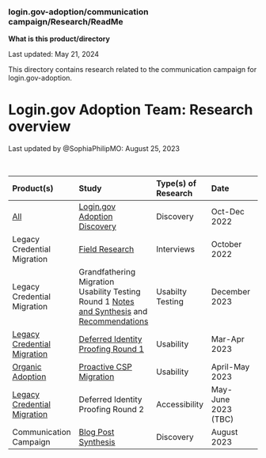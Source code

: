 ### login.gov-adoption/communication campaign/Research/ReadMe

**What is this product/directory**

Last updated: May 21, 2024

This directory contains research related to the communication campaign for login.gov-adoption.

# Login.gov Adoption Team: Research overview
Last updated by @SophiaPhilipMO: August 25, 2023

<br>

|Product(s)|Study|Type(s) of Research|Date|Issue|
|:--|:--|:--|:--|:--|
|[All](https://github.com/department-of-veterans-affairs/va.gov-team/tree/master/products/login.gov-adoption/products)|[Login.gov Adoption Discovery](https://github.com/department-of-veterans-affairs/va.gov-team/tree/master/products/login.gov-adoption/discovery/research/2022-10-Login.gov-Adoption-Discovery-Research)|Discovery|Oct-Dec 2022|[#185](https://github.com/department-of-veterans-affairs/va.gov-research-repository/issues/185)|
| Legacy Credential Migration | [Field Research](https://app.mural.co/t/departmentofveteransaffairs9999/m/departmentofveteransaffairs9999/1716210915728/47aca0ff80e964561f803cb17ebfb249252dff42?sender=u1b0df595924572baa8a94764) | Interviews | October 2022 | NA |
| Legacy Credential Migration | Grandfathering Migration Usability Testing Round 1 [Notes and Synthesis](https://app.mural.co/t/departmentofveteransaffairs9999/m/departmentofveteransaffairs9999/1716212604855/c836fd34d3b9751fd4c474d095b5b12e2cc353d4?sender=u1b0df595924572baa8a94764) and [Recommendations](https://app.mural.co/t/departmentofveteransaffairs9999/m/departmentofveteransaffairs9999/1716211629057/beb32d37f8f2c18ea708913ab75b6a53ea931136?sender=u1b0df595924572baa8a94764) | Usabilty Testing | December 2023 | NA | 
|[Legacy Credential Migration](https://github.com/department-of-veterans-affairs/va.gov-team/tree/master/products/login.gov-adoption/products/legacy%20CSP%20migrations)|[Deferred Identity Proofing Round 1](https://github.com/department-of-veterans-affairs/va.gov-team/tree/master/products/login.gov-adoption/research/2023-03-Deferred-Identity-Proofing-Round-1-Usability)|Usability|Mar-Apr 2023|[#235](https://github.com/department-of-veterans-affairs/va.gov-research-repository/issues/235)|
|[Organic Adoption](https://github.com/department-of-veterans-affairs/va.gov-team/tree/master/products/login.gov-adoption/products/login.gov)|[Proactive CSP Migration](https://github.com/department-of-veterans-affairs/va.gov-team/tree/master/products/login.gov-adoption/research/2023-04-Proactive-CSP-Migration-Usability)|Usability|April-May 2023|[#280](https://github.com/department-of-veterans-affairs/va.gov-research-repository/issues/280)|
|[Legacy Credential Migration](https://github.com/department-of-veterans-affairs/va.gov-team/tree/master/products/login.gov-adoption/products/legacy%20CSP%20migrations)|Deferred Identity Proofing Round 2|Accessibility|May-June 2023 (TBC)||
| Communication Campaign| [Blog Post Synthesis](https://github.com/department-of-veterans-affairs/va.gov-team/blob/master/products/login.gov-adoption/research/Blog%20Post%20Comment%20Synthesis/Login.gov%20USPS%20In-person%20Proofing%20Post%20feedback.md)| Discovery | August 2023 | NA|
